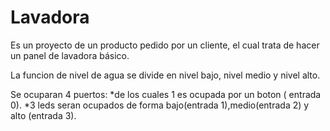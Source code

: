 # Lavadora
Es un proyecto de un producto pedido por un cliente, el cual trata de hacer un panel de lavadora básico.

La funcion de nivel de agua se divide en nivel bajo, nivel medio y nivel alto.

Se ocuparan 4 puertos: 
*de los cuales 1 es ocupada por un boton ( entrada 0).
*3 leds seran ocupados de forma bajo(entrada 1),medio(entrada 2) y alto (entrada 3).

